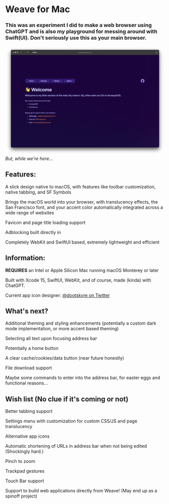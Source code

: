 # Weave for Mac
### This was an experiment I did to make a web browser using ChatGPT and is also my playground for messing around with Swift(UI). Don't seriously use this as your main browser.
![A screenshot of the Weave application running on a Mac inside of a window](https://github.com/CtrliPhones/Weave/blob/main/Weave%20Preview.png?raw=true)
*But, while we're here...*

## Features:

A slick design native to macOS, with features like toolbar customization, native tabbing, and SF Symbols

Brings the macOS world into your browser, with translucency effects, the San Francisco font, and your accent color automatically integrated across a wide range of websites

Favicon and page title loading support

Adblocking built directly in

Completely WebKit and SwiftUI based, extremely lightweight and efficient

## Information:

**REQUIRES** an Intel or Apple Silicon Mac running macOS Monterey or later

Built with Xcode 15, SwiftUI, WebKit, and of course, made (kinda) with ChatGPT.

Current app icon designer: [@dootskyre on Twitter](https://twitter.com/dootskyre)

## What's next?

Additional theming and styling enhancements (potentially a custom dark mode implementation, or more accent based theming)

Selecting all text upon focusing address bar

Potentially a home button

A clear cache/cookies/data button (near future honestly)

File download support

Maybe some commands to enter into the address bar, for easter eggs and functional reasons...

## Wish list (No clue if it's coming or not)

Better tabbing support

Settings menu with customization for custom CSS/JS and page translucency

Alternative app icons

Automatic shortening of URLs in address bar when not being edited (Shockingly hard.)

Pinch to zoom

Trackpad gestures

Touch Bar support

Support to build web applications directly from Weave! (May end up as a spinoff project)
